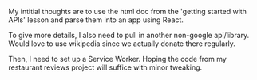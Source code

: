 My intitial thoughts are to use the html doc from the 'getting started with APIs' lesson and parse them into an app using React.

To give more details, I also need to pull in another non-google api/library. Would love to use wikipedia since we actually donate there regularly.

Then, I need to set up a Service Worker. Hoping the code from my restaurant reviews project will suffice with minor tweaking.